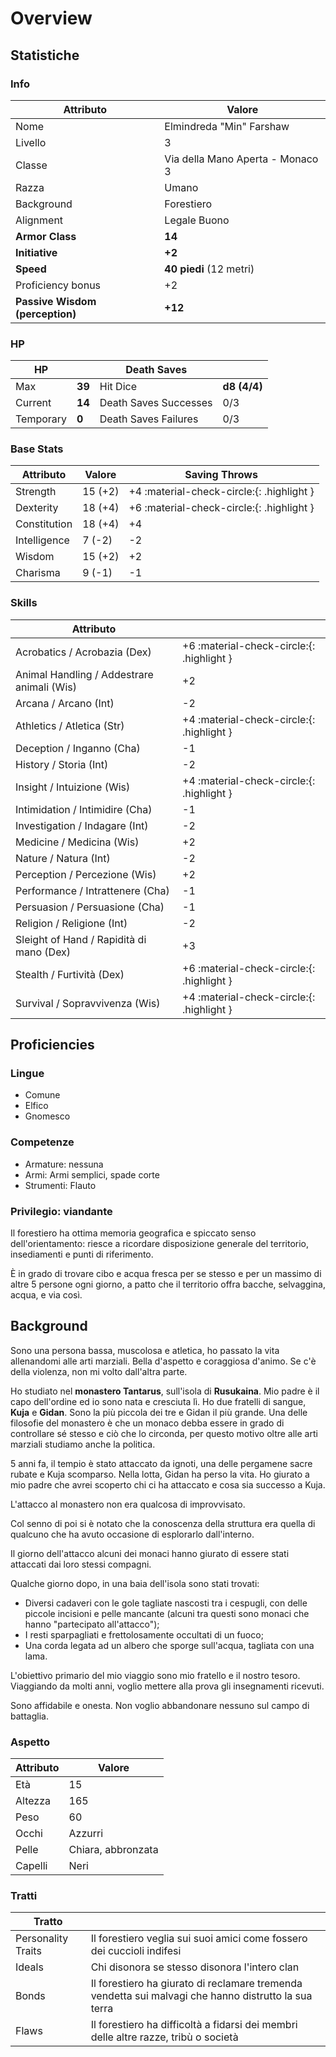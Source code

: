 # Overview

## Statistiche

### Info

| Attributo                       | Valore                           |
| ------------------------------- | -------------------------------- |
| Nome                            | Elmindreda "Min" Farshaw         |
| Livello                         | 3                                |
| Classe                          | Via della Mano Aperta - Monaco 3 |
| Razza                           | Umano                            |
| Background                      | Forestiero                       |
| Alignment                       | Legale Buono                     |
| __Armor Class__                 | __14__                           |
| __Initiative__                  | __+2__                           |
| __Speed__                       | __40 piedi__ (12 metri)          | 
| Proficiency bonus               | +2                               |
| __Passive Wisdom (perception)__ | __+12__                          |

### HP

| HP        |         | Death Saves           |               |
| --------- | ------- | --------------------- | ------------- |
| Max       | __39__  | Hit Dice              | __d8 (4/4)__  |
| Current   | __14__  | Death Saves Successes | 0/3           |
| Temporary | __0__   | Death Saves Failures  | 0/3           |

### Base Stats

| Attributo    | Valore  | Saving Throws                             |
| ------------ | ------- | ----------------------------------------- |
| Strength     | 15 (+2) | +4 :material-check-circle:{: .highlight } |
| Dexterity    | 18 (+4) | +6 :material-check-circle:{: .highlight } |
| Constitution | 18 (+4) | +4                                        |
| Intelligence |  7 (-2) | -2                                        |
| Wisdom       | 15 (+2) | +2                                        |
| Charisma     |  9 (-1) | -1                                        |

### Skills

| Attributo                                  |                                            |
| ------------------------------------------ | ------------------------------------------ |
| Acrobatics / Acrobazia (Dex)               | +6 :material-check-circle:{: .highlight }  |
| Animal Handling / Addestrare animali (Wis) | +2                                         |
| Arcana / Arcano (Int)                      | -2                                         |
| Athletics / Atletica (Str)                 | +4 :material-check-circle:{: .highlight }  |
| Deception / Inganno (Cha)                  | -1                                         |
| History / Storia (Int)                     | -2                                         |
| Insight / Intuizione (Wis)                 | +4 :material-check-circle:{: .highlight }  |
| Intimidation / Intimidire (Cha)            | -1                                         |
| Investigation / Indagare (Int)             | -2                                         |
| Medicine / Medicina (Wis)                  | +2                                         |
| Nature / Natura (Int)                      | -2                                         |
| Perception / Percezione (Wis)              | +2                                         |
| Performance / Intrattenere (Cha)           | -1                                         |
| Persuasion / Persuasione (Cha)             | -1                                         |
| Religion / Religione (Int)                 | -2                                         |
| Sleight of Hand / Rapidità di mano (Dex)   | +3                                         |
| Stealth / Furtività (Dex)                  | +6 :material-check-circle:{: .highlight }  |
| Survival / Sopravvivenza (Wis)             | +4 :material-check-circle:{: .highlight }  |

## Proficiencies

### Lingue

- Comune
- Elfico
- Gnomesco

### Competenze

- Armature: nessuna
- Armi: Armi semplici, spade corte
- Strumenti: Flauto

### Privilegio: viandante

Il forestiero ha ottima memoria geografica e spiccato senso dell'orientamento: riesce a ricordare disposizione generale del territorio, insediamenti e punti di riferimento.

È in grado di trovare cibo e acqua fresca per se stesso e per un massimo di altre 5 persone ogni giorno, a patto che il territorio offra bacche, selvaggina, acqua, e via così.

## Background


Sono una persona bassa, muscolosa e atletica, ho passato la vita allenandomi alle arti marziali.
Bella d'aspetto e coraggiosa d'animo.
Se c'è della violenza, non mi volto dall'altra parte.


Ho studiato nel __monastero Tantarus__, sull'isola di __Rusukaina__.
Mio padre è il capo dell'ordine ed io sono nata e cresciuta lì. Ho due fratelli di sangue, __Kuja__ e __Gidan__.
Sono la più piccola dei tre e Gidan il più grande.
Una delle filosofie del monastero è che un monaco debba essere in grado di controllare sé stesso e ciò che lo circonda,
per questo motivo oltre alle arti marziali studiamo anche la politica.

5 anni fa, il tempio è stato attaccato da ignoti, una delle pergamene sacre rubate e Kuja scomparso.
Nella lotta, Gidan ha perso la vita. Ho giurato a mio padre che avrei scoperto chi ci ha attaccato e cosa sia successo a Kuja.

L'attacco al monastero non era qualcosa di improvvisato.

Col senno di poi si è notato che la conoscenza della struttura era quella di qualcuno che ha avuto occasione di esplorarlo dall'interno.

Il giorno dell'attacco alcuni dei monaci hanno giurato di essere stati attaccati dai loro stessi compagni.

Qualche giorno dopo, in una baia dell'isola sono stati trovati:

- Diversi cadaveri con le gole tagliate nascosti tra i cespugli, con delle piccole incisioni e pelle mancante (alcuni tra questi sono monaci che hanno "partecipato all'attacco");
- I resti sparpagliati e frettolosamente occultati di un fuoco;
- Una corda legata ad un albero che sporge sull'acqua, tagliata con una lama.

L'obiettivo primario del mio viaggio sono mio fratello e il nostro tesoro.
Viaggiando da molti anni, voglio mettere alla prova gli insegnamenti ricevuti.

Sono affidabile e onesta. Non voglio abbandonare nessuno sul campo di battaglia.

### Aspetto

| Attributo  | Valore        |
| ---------- | ------------- |
| Età        | 15            |
| Altezza    | 165           |
| Peso       | 60            |
| Occhi      | Azzurri       |
| Pelle      | Chiara, abbronzata |
| Capelli    | Neri          | 

### Tratti

| Tratto             |                          |
| ------------------ | ------------------------ |
| Personality Traits | Il forestiero veglia sui suoi amici come fossero dei cuccioli indifesi |
| Ideals             | Chi disonora se stesso disonora l'intero clan |
| Bonds              | Il forestiero ha giurato di reclamare tremenda vendetta sui malvagi che hanno distrutto la sua terra |
| Flaws              | Il forestiero ha difficoltà a fidarsi dei membri delle altre razze, tribù o società |
